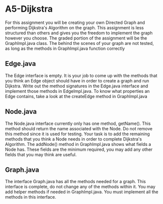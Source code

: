 # A5-Dijkstra

For this assignment you will be creating your own Directed Graph and performing Dijkstra's Algorithm
on the graph. This assignment is less structured than others and gives you the freedom to implement
the graph however you choose. The graded portion of the assignment will be the GraphImpl.java class. 
The behind the scenes of your graph are not tested, as long as the methods in GraphImpl.java function correctly

## Edge.java

The Edge interface is empty. It is your job to come up with the methods that you think an Edge object
should have in order to create a graph and run Dijkstra. Write out the method signatures in
the Edge.java interface and implement those methods in EdgeImpl.java. 
To know what properties an Edge contains, take a look at the createEdge method in GraphImpl.java
 
 
## Node.java

The Node.java interface currently only has one method, getName(). This method should return the name
associated with the Node. Do not remove this method since it is used for testing. Your task is to
add the remaining methods that you think a Node needs in order to complete Dijkstra's Algorithm.
The addNode() method in GraphImpl.java shows what fields a Node has. These fields are the minimum
required, you may add any other fields that you may think are useful. 

## Graph.java

The interface Graph.java has all the methods needed for a graph. This interface is complete, do not 
change any of the methods within it. You may add helper methods if needed in GraphImpl.java. You 
must implement all the methods in this interface.  